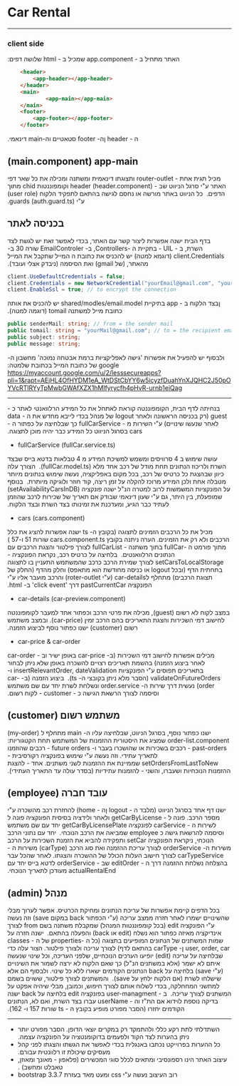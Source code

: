 # Car Rental
***
### client side 
&#x202b; האתר מתחיל ב - app.component שמכיל ב  - html שלושה דפים:   
```html
    <header>
        <app-header></app-header>
    </header>
    <main>
            <app-main></app-main> 
    </main>
    <footer>
        <app-footer></app-footer>
    </footer>
```
&#x202b; ה - header ןה- footer סטאטיים וה-main דינאמי.
## (main.component) app-main
&#x202b; מכיל תגית אחת - router-outlet ותצוגתו דינאמית ומשתנה ומכילה את כל שאר דפי האתר ע"י סרגל הניווט שב - header   (header.component) וקומפוננטות chid מתוך הדפים.
&#x202b; כל הניווט באתר מורשה או נחסם לגישה בהתאם לתפקיד הלקוח (user role) ע"י guards (auth.guard.ts).
## בכניסה לאתר
&#x202b; בדף הבית ישנה אפשרות ליצור קשר עם האתר, בכדי לאפשר זאת יש לגשת לצד השרת, ב - UIL - בתקיית ה -Controllers, ב- EmailControler שורה 30 ב- client.Credentials (דוגמא למטה) יש להכניס את כתובת ה המייל שתקבל את המייל מהאתר, (של gmail) ואת הסיסמה (ניבדק אצלי ועובד).
```csharp
client.UseDefaultCredentials = false;
client.Credentials = new NetworkCredential("yourEmail@gmail.com", "your password"); // the sender email address & sender password
client.EnableSsl = true; // to encrypt the connection
```
&#x202b; ןבצד הלקוח ב - app בתיקיית shared/modles/email.model יש להכניס את אותה כתובת מייל למשתנה tomail (דוגמה למטה).
```typeScript
public senderMail: string; // from = the sender mail
public tomail: string = "yourMail@gmail.com"; // to = the recipient email
public subject: string;
public message: string;
```
&#x202b; ולבסוף יש להפעיל את אפשרות 'גישה לאפליקציות ברמת אבטחה נמוכה' מחשבון ה-google של כתובת המייל בכתובת שלמטה:
https://myaccount.google.com/u/2/lesssecureapps?pli=1&rapt=AEjHL4OfHYDM1eA_WtDStCbYY6w5icyzfDuahYnXJQHC2J50pOYVcRTlRYyTpMwbGWAfXZX1hMlfyrycfh4pHvR-urnb1eiQag
***
&#x202b; בנחיתה לדף הבית, הקומפוננטה קוראת לאתחל את כל המידע הרלוואנטי לאתר כ -guest (רק בכניסה הראשונה ולאחר logout של מנהל בכדי לייבא מחדש את ה - data לאחר שנעשו שינויים) ע"י השירות מ - fullCarService כך שבלחיצה על כפתור ה - cars בסרגל הניווט כל המידע כבר יהיה מוכן לתצוגה.
* &#x202b; fullCarService (fullCar.service.ts)

&#x202b; עושה שימוש ב 4 סרוויסים ומשמש למשיכת המידע מ 4 טבלאות בדטא בייס שבצד השרת ולריכוז הנתונים תחת מודל של רכב אחד מלא (fullCar.model.ts).
&#x202b; הצורך עלה כיוון שבהצגת כל כרטיס של רכב, בכל מקום באפליקציה, נעשה שימוש בנתונים מיותר מטבלה אחת ולכן המידע מרוכז להקלה על זמן ריצה, קוד חוזר ולוגיקה מיותרת.
&#x202b; בנוסף על הפונקציות המשמשות לרוב למטרה הנ"ל ישנה פונקציה (setAvailabilityCarsInDB) שמופעלת, בין היתר, גם ע"י שעון דינאמי שבודק אם תאריך של שכירות לרכב שהוזמן לעתיד כבר הגיע,  ומעדכנת את זמינותו בצד השרת ובצד הלקוח.
* &#x202b; cars (cars.component)

&#x202b; מכיל את כל הרכבים הזמינים לתצוגה (בקובץ ה- ts ישנה אפשרות להציג את כלל הרכבים ולא רק את הזמינים. הערה ניתנה בקובץ cars.component.ts שורות 51 ו-57 ) מתוך פורמט ה -fullCar בתוך משתנה - fullCarList לצורך פילטור והצגת הרכבים עם הנתונים הרלוואנטים.
&#x202b; בלחיצה על כרטיס רכב, נקראת הפונקציה - setCarsToLocalStorage לצורך שמירת הרכב כרכב שהמשתמש התעניין בו לתצוגה בתחתית הדף (ובכל logout או כניסה מחודשת הוא מתאפס) וחלק מהדף (החלק של תצוגת הרכבים) מתחלף לcar-details (ע"י roter-outlet) והרכב מועבר אליו ע"י הפונקציה pastCurrentCar דרך 'click event' ב- html.
* &#x202b; car-details (car-preview.component)

&#x202b; במצב לקוח לא רשום (guest), מכילה את פרטי הרכב וכפתור אחד למעבר לקומפוננטה לחישוב דמי השכירות והצגת התאריכים בהם הרכב זמין (car-price). ובמצב משתמש רשום (customer) ישנו כפתור נוסף לביצוע הזמנה.
* &#x202b; car-price & car-order

&#x202b; מכילים אפשרות לחישוב דמי השכירות (ב- car-price באופן ישיר וב - car-order לאחר ביצוע הזמנה) בהשמת תאריכים רצויים להשכרה באופן שלא ניתן לבחור בתאריכים תפוסים ע"י הפונקציות   insertRelevantOrder, dateValidation ו- validateOnFutureOrders (הסבר מלא ניתן בקובצי ה- ts).
&#x202b; ביצוע הזמנה (ב- car-order)  נעשית דרך שירות ה- order.service ונשלחת לשרת יחד עם שם משתמש וסיסמה לצורך הרשאת הגישה כ - customer - לקוח רשום.
## &#x202b; משתמש רשום (customer)
&#x202b; ישנו כפתור נוסף, בסרגל הניווט, שבלחיצה עליו ה- main מתחלף ל (my-order) order-list.component שמציג את היסטורית ההזמנות של המשתמש תחת הקטגוריות: past-orders - רכבים בשכירות או שהושכרו בעבר ו- future orders - רכבים שהוזמנו לתאריך עתידי. וזה נעשה ע"י שימוש בפונקציה רקורסיבית - setOrdersFromLastToNew שממיינת את ההזמנות לשני משתנים. אחד - להצגת ההזמנות הנוכחיות ושעברו, והשני - להזמנות עתידיות (בסדר עולה עד התאריך העתידי).
## &#x202b; עובד חברה (employee)
&#x202b; ישנו דף אחד בסרגל הניווט (מלבד ה - logout ןה - home) להחזרת רכב מהשכרה ע"י מספר הרכב. פונה ל - getCarByLicense ולאחר ולידציה בסיסית הפונקציה פונה  ל לשירות ה - carService לפונקציה getCarByLicensePlate יחד עם שם משתמש וסיסמה להרשאת גישה כ employee שמביאה את הרכב הנוכחי.
&#x202b; יחד עם נתוני הרכב הנוכחי, ניקראת הפונקציה setCar ותפקידה להביא את הזמנת השכירות על הרכב משירות ה- orderService לצורך עריכת ההזמנה ואת סוג הרכב (carType) משירות ה - carTypeService לצורך חישוב העלות הכולל של ההשכרה והצגתו. לאחר שהכל עבר בהצלחה נשלחת ההזמנה דרך ה - editOrder שב - orderService לדטא בייס יחד עם actualRentalEnd מעודכן לתאריך הנוכחי.
## &#x202b; מנהל (admin)
&#x202b; בכל הדפים קיימת אפשרות של עריכת הנתונים ומחיקת הכרטיס. אפשר לערוך מבלי שהשינויים ישמרו לאחר חזרה ממצב עריכה (ע"י הכפתור back במקום save) וזה נעשה ע"י הפונקציה edit (בכל קומפוננטות המנהל) שמקבלת משתנה בשם from לצורך אינדיקציה מאיזה כפתור הוא נשלח (edit או back) והפעלה בהתאם.
&#x202b; ישנה חזרה על שמות המשתנים של הנתונים המופיעים בתצוגה (כל ה -properties של ה - classes user, order, car ן- carType בהתאם לדף) לצורך עריכה ולצורך פילטור. הצור עלה כדי שבלחיצה על עריכה (edit) יופיעו הערכים הנוכחיים, שלפני העריכה, וכל שינוי שנעשה איתם לא ישמר (אלא במשתנים הנ"ל) כך שאם הלקוח לא ירצה לשמור את השינויים (ע"י save) בלחיצה על back הנתונים הקודמים ישארו ללא כל שינוי. ולבסוף הם אלא שישלחו לשרת (אם הלקוח ילחץ על save).
&#x202b; והמשתנים לצורך פילטור, ששוים בשמם למתשני המחחלקה, בכדי לשלוח אותם לצורך חיפוש, וכמובן, מבלי שיהיה אפקט על המשתנים לצורך עריכה.
&#x202b; ב - user-managment בפונקציה edit בלחיצה על back ישנה בדיקה נוספת לוידוא אם הת"ז וה - userName עברו בצד השרת, ואם לא, הנתונים הקודמים יחזרו (הסבר מפורט מופיע בקובץ ה - ts שורות 157 ו- 162).

*** 
* &#x202b; השתדלתי לתת רקע כללי ולהתמקד רק במקרים יוצאי הדופן. הסבר מפורט יותר ניתן בהערות לצד הקוד ולפעמים בדוקומנטציה על הפונקציה עצמה.
* &#x202b; כל ההערות בפרוייקט נכתבו באנגלית בכדי לאפשר את הגשתו והצגתו לפני קהל מעסיקים שיכולת זו רלוונטית עבורם.
* &#x202b; עיצוב האתר הינו רספונסיבי ומתאים לכלל סוגי המכשירים (פלאפון - מאונך ומאוזן, טאבלט ומחשב) .
* &#x202b; רוב העיצוב נעשה ע"י css ומעט מאד בעזרת bootstrap 3.3.7
